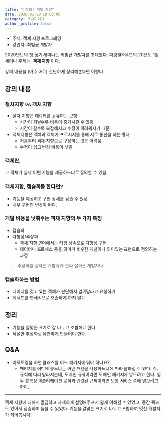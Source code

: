 ```yaml
---
title: "[강의] 객체 지향"
date: 2020-01-28 18:00:00
category: 주차이야기
author_profile: false
---
```

* 주제: 객체 지향 프로그래밍
* 강연자: 최범균 개발자

2020년도의 첫 정기 세미나는 최범균 개발자를 초대했다. 파킹클라우드의 20년도 1월 세미나 주제는, **객체 지향** 이다.

강의 내용을 (아주 아주) 간단하게 정리해본다면 이렇다.

## 강의 내용
### 절차지향 vs 객체 지향
* 절차 지향은 데이터를 공유하는 모형
  * 시간이 지날수록 비용이 증가시킬 수 있음
  * 시간이 갈수록 복잡해지고 수정이 어려워지기 때문
* 객체지향은 객체와 객체가 프로시저를 통해 서로 통신을 하는 형태
  * 처음부터 객체 지향으로 구상하는 것은 어려움
  * 수정이 쉽고 변경 비용이 낮음

### 객체란,
그 객체가 실제 어떤 기능을 제공하느냐로 정의할 수 있음

### 객체지향, 캡슐화를 한다면?
* 기능을 제공하고 구현 상세를 감출 수 있음
* 내부 구현만 변경이 된다.

### 개발 비용을 낮춰주는 객체 지향의 두 가지 특징
* 캡슐화
* 다형성/추상화
  * 객체 지향 언어에서는 타입 상속으로 다형성 구현
  * 데이터나 프로세스 등을 의미가 비슷한 개념이나 의미있는 표현으로 정의하는 과정
> 추상화를 잘하는 개발자가 진짜 잘하는 개발자다.

### 캡슐화하는 방법
* 데이터를 갖고 있는 객체가 판단해서 알려달라고 요청하기
* 메서드를 연쇄적으로 호출하게 하지 말기

## 정리
* 기능을 알맞은 크기로 잘 나누고 조합해야 한다.
* 적절한 추상화로 유연하게 만들어야 한다.

## Q&A
* 리팩토링을 하면 클래스를 어느 패키지에 둬야 하나요?
  * 패키지를 어디에 놓느냐는 어떤 패턴을 사용하느냐에 따라 달라질 수 있다. 즉, 규칙에 따라 달라지는데, 도메인 규칙이라면 도메인 패키지에 넣으려고 한다. 업무 흐름상 어플리케이션 로직과 관련된 규칙이라면 보통 서비스 쪽에 넣으려고 한다.

***
객체 지향에 대해서 깔끔하고 자세하게 설명해주셔서 쉽게 이해할 수 있었고, 중간 퀴즈도 있어서 집중하며 들을 수 있었다. 기능을 알맞는 크기로 나누고 조합하여 멋진 개발자가 되어봅시다!
